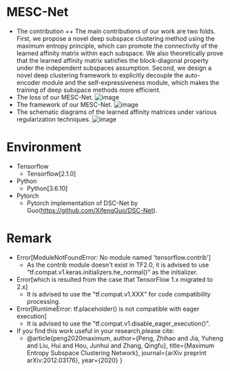 # MESC-Net
+ The contribution
++ The main contributions of our work are two folds. First, we propose a novel deep subspace clustering method using the maximum entropy principle, which can promote the connectivity of the learned affinity matrix within each subspace. We also theoretically prove that the learned affinity matrix satisfies the block-diagonal property under the independent subspaces assumption. Second, we design a novel deep clustering framework to explicitly decouple the auto-encoder module and the self-expressiveness module, which makes the training of deep subspace methods more efficient.
+ The loss of our MESC-Net.
![image](https://user-images.githubusercontent.com/23076563/120636381-2933bc80-c4a0-11eb-9075-8f81f712fea1.png)
+ The framework of our MESC-Net.
![image](https://user-images.githubusercontent.com/23076563/120635808-75323180-c49f-11eb-8e52-2f62c096ca29.png)
+ The schematic diagrams of the learned affinity matrices under various regularization techniques.
![image](https://user-images.githubusercontent.com/23076563/120636103-cf32f700-c49f-11eb-8072-496970cff4cb.png)




# Environment
+ Tensorflow
  + Tensorflow[2.1.0]
+ Python
  + Python[3.6.10]
+ Pytorch
  +   Pytorch implementation of DSC-Net by Guo(https://github.com/XifengGuo/DSC-Net).
# Remark
+ Error[ModuleNotFoundError: No module named 'tensorflow.contrib']
  +   As the contrib module doesn't exist in TF2.0, it is advised to use "tf.compat.v1.keras.initializers.he_normal()" as the initializer.
+ Error[which is resulted from the case that TensorFlow 1.x migrated to 2.x]
  +   It is advised to use the "tf.compat.v1.XXX" for code compatibility processing.
+ Error[RuntimeError: tf.placeholder() is not compatible with eager execution]
  +   It is advised to use the "tf.compat.v1.disable_eager_execution()".
+ If you find this work useful in your research,please cite:
  +   @article{peng2020maximum,
        author={Peng, Zhihao and Jia, Yuheng and Liu, Hui and Hou, Junhui and Zhang, Qingfu},
        title={Maximum Entropy Subspace Clustering Network},
        journal={arXiv preprint arXiv:2012.03176},
        year={2020}
    }
